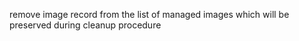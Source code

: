 remove image record from the list of managed images which will be preserved during cleanup procedure
